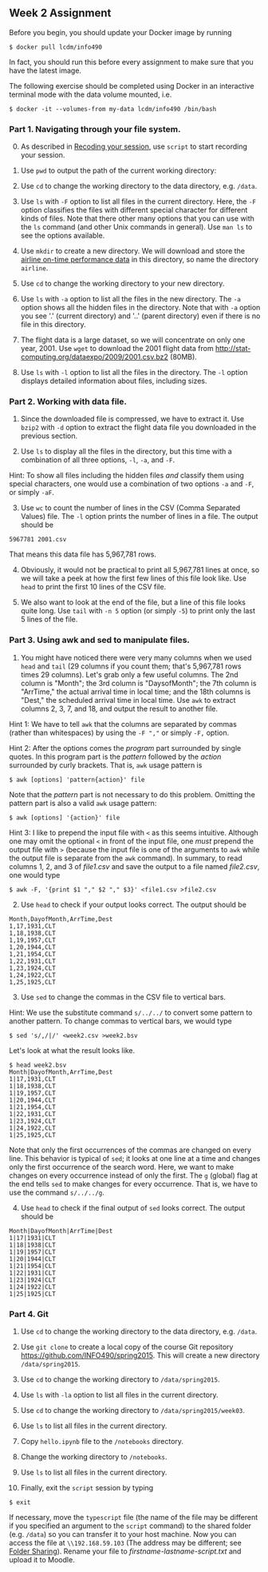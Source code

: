 ## Week 2 Assignment

Before you begin, you should update your Docker image by running

```console
$ docker pull lcdm/info490
```

In fact, you should run this before every assignment to make sure that you have
the latest image.

The following exercise should be completed using Docker in an interactive
terminal mode with the data volume mounted, i.e.

```console
$ docker -it --volumes-from my-data lcdm/info490 /bin/bash
```

### Part 1. Navigating through your file system.

0. As described in [Recoding your session](script.md), use `script` to start recording your session. 

1. Use `pwd` to output the path of the current working directory:

1. Use `cd` to change the working directory to the data directory, e.g. `/data`.

2. Use `ls` with `-F` option to list all files in the current directory. Here, the `-F` option classifies the files with different special character for different kinds of files. Note that there other many options that you can use with the `ls` command (and other Unix commands in general). Use `man ls` to see the options available.

3. Use `mkdir` to create a new directory. We will download and store the [airline on-time performance data](http://stat-computing.org/dataexpo/2009/the-data.html) in this directory, so name the directory `airline`. 

4. Use `cd` to change the working directory to your new directory.

5. Use `ls` with `-a` option to list all the files in the new directory.  The `-a` option shows all the hidden files in the directory. Note that with `-a` option you see '.' (current directory) and '..' (parent directory) even if there is no file in this directory.

6. The flight data is a large dataset, so we will concentrate on only one year, 2001. Use `wget` to download the 2001 flight data from http://stat-computing.org/dataexpo/2009/2001.csv.bz2 (80MB).

7. Use `ls` with `-l` option to list all the files in the directory. The `-l` option displays detailed information about files, including sizes.

### Part 2. Working with data file.

1. Since the downloaded file is compressed, we have to extract it. Use `bzip2` with `-d` option to extract the flight data file you downloaded in the previous section.

2. Use `ls` to display all the files in the directory, but this time with a combination of all three options, `-l`, `-a`, and `-F`.

 Hint: To show all files including the hidden files _and_ classify them using special characters, one would use a combination of two options `-a` and `-F`, or simply `-aF`.

3. Use `wc` to count the number of lines in the CSV (Comma Separated Values) file. The `-l` option prints the number of lines in a file. The output should be

 ```console
 5967781 2001.csv
 ```
 That means this data file has 5,967,781 rows.

4. Obviously, it would not be practical to print all 5,967,781 lines at once, so we will take a peek at how the first few lines of this file look like.  Use `head` to print the first 10 lines of the CSV file.

5. We also want to look at the end of the file, but a line of this file looks quite long. Use `tail` with `-n 5` option (or simply `-5`) to print only the last 5 lines of the file.

### Part 3. Using awk and sed to manipulate files.

1. You might have noticed there were very many columns when we used `head` and `tail` (29 columns if you count them; that's 5,967,781 rows times 29 columns). Let's grab only a few useful columns. The 2nd column is "Month"; the 3rd column is "DaysofMonth"; the 7th column is "ArrTime," the actual arrival time in local time; and the 18th columns is "Dest," the scheduled arrival time in local time. Use `awk` to extract columns 2, 3, 7, and 18, and output the result to another file.

 Hint 1: We have to tell `awk` that the columns are separated by commas (rather than whitespaces) by using the `-F ","` or simply `-F,` option. 

 Hint 2: After the options comes the _program_ part surrounded by single quotes. In this program part is the _pattern_ followed by the _action_ surrounded by curly brackets. That is, `awk` usage pattern is

 ```console
 $ awk [options] 'pattern{action}' file
 ```

 Note that the _pattern_ part is not necessary to do this problem.  Omitting the pattern part is also a valid `awk` usage pattern:

 ```console
 $ awk [options] '{action}' file
 ```
 Hint 3: I like to prepend the input file with `<` as this seems intuitive.  Although one may omit the optional `<` in front of the input file, one _must_ prepend the output file with `>` (because the input file is one of the arguments to `awk` while the output file is separate from the `awk` command).  In summary, to read columns 1, 2, and 3 of _file1.csv_ and save the output to a file named _file2.csv_, one would type

 ```console
 $ awk -F, '{print $1 "," $2 "," $3}' <file1.csv >file2.csv
 ```

2.  Use `head` to check if your output looks correct.  The output should be

 ```console
 Month,DayofMonth,ArrTime,Dest
 1,17,1931,CLT
 1,18,1938,CLT
 1,19,1957,CLT
 1,20,1944,CLT
 1,21,1954,CLT
 1,22,1931,CLT
 1,23,1924,CLT
 1,24,1922,CLT
 1,25,1925,CLT
 ```

3.  Use `sed` to change the commas in the CSV file to vertical bars.

 Hint: We use the substitute command `s/../../` to convert some pattern to another pattern.  To change commas to vertical bars, we would type

 ```console
 $ sed 's/,/|/' <week2.csv >week2.bsv
 ```

 Let's look at what the result looks like.

 ```console
 $ head week2.bsv
 Month|DayofMonth,ArrTime,Dest
 1|17,1931,CLT
 1|18,1938,CLT
 1|19,1957,CLT
 1|20,1944,CLT
 1|21,1954,CLT
 1|22,1931,CLT
 1|23,1924,CLT
 1|24,1922,CLT
 1|25,1925,CLT
 ```

 Note that only the first occurrences of the commas are changed on every line.  This behavior is typical of `sed`; it looks at one line at a time and changes only the first occurrence of the search word.  Here, we want to make changes on every occurrence instead of only the first.  The `g` (global) flag at the end tells `sed` to make changes for every occurrence.  That is, we have to use the command `s/../../g`.  
 
4. Use `head` to check if the final output of `sed` looks correct.  The output should be

 ```console
 Month|DayofMonth|ArrTime|Dest
 1|17|1931|CLT
 1|18|1938|CLT
 1|19|1957|CLT
 1|20|1944|CLT
 1|21|1954|CLT
 1|22|1931|CLT
 1|23|1924|CLT
 1|24|1922|CLT
 1|25|1925|CLT
 ```

### Part 4. Git

1. Use `cd` to change the working directory to the data directory, e.g. `/data`.

2. Use `git clone` to create a local copy of the course Git repository https://github.com/INFO490/spring2015. This will create a new directory `/data/spring2015`.

3. Use `cd` to change the working directory to `/data/spring2015`.

4. Use `ls` with `-la` option to list all files in the current directory.

5. Use `cd` to change the working directory to `/data/spring2015/week03`.

6. Use `ls` to list all files in the current directory.

7. Copy `hello.ipynb` file to the `/notebooks` directory.

8. Change the working directory to `/notebooks`.

9. Use `ls` to list all files in the current directory.

10. Finally, exit the `script` session by typing

```console
$ exit
```

If necessary, move the `typescript` file (the name of the file may be different
if you specified an argument to the `script` command) to the shared folder
(e.g. `/data`) so you can transfer it to your host machine. Now you can access
the file at `\\192.168.59.103` (The address may be different; see [Folder
Sharing](../week00/docker_foler_sharing.md)). Rename your file to _firstname-lastname-script.txt_ and upload it to Moodle.
